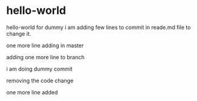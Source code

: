# hello-world
hello-world for dummy
 i am adding few lines to commit in reade.md file to change it.

one more line adding in master

adding one more line to branch

i am doing dummy commit

removing the code change

one more line added